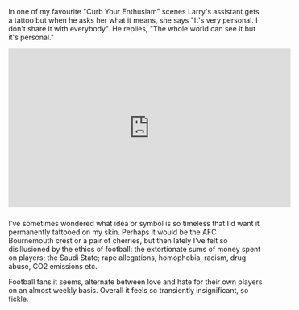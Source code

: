 In one of my favourite "Curb Your Enthusiam" scenes Larry's assistant gets a tattoo but when he asks her what it means, she says "It's very personal. I don't share it with everybody". He replies, "The whole world can see it but it's personal."

<iframe width="560" height="315" src="https://www.youtube.com/embed/BZUZcZkanp8" title="YouTube video player" style="margin-bottom: 10px;" frameborder="0" allow="accelerometer; autoplay; clipboard-write; encrypted-media; gyroscope; picture-in-picture; web-share" allowfullscreen></iframe>

I've sometimes wondered what idea or symbol is so timeless that I'd want it permanently tattooed on my skin. Perhaps it would be the AFC Bournemouth crest or a pair of cherries, but then lately I've felt so disillusioned by the ethics of football: the extortionate sums of money spent on players; the Saudi State; rape allegations, homophobia, racism, drug abuse, CO2 emissions etc.

Football fans it seems, alternate between love and hate for their own players on an almost weekly basis. Overall it feels so transiently insignificant, so fickle.